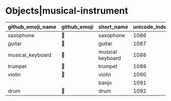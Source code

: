 # Objects|musical-instrument

|github_emoji_name|github_emoji|short_name|unicode_index|
|---|---|---|---|
|saxophone|:saxophone:|saxophone|1086|
|guitar|:guitar:|guitar|1087|
|musical_keyboard|:musical_keyboard:|musical keyboard|1088|
|trumpet|:trumpet:|trumpet|1089|
|violin|:violin:|violin|1090|
|||banjo|1091|
|drum|:drum:|drum|1092|

